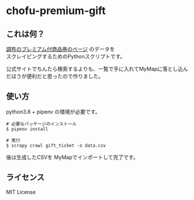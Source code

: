 # chofu-premium-gift
## これは何？
[調布のプレミアム付商品券のページ](https://premium-gift.jp/chofu/use_store) のデータを  
スクレイピングするためのPythonスクリプトです。  

公式サイトでちんたら検索するよりも、一覧で手に入れてMyMapに落とし込んだほうが便利だと思ったので作りました。  

## 使い方  
python3.8 + pipenv の環境が必要です。  

```
# 必要なパッケージのインストール  
$ pipenv install

# 実行
$ scrapy crawl gift_ticket -o data.csv
```  

後は生成したCSVを MyMapでインポートして完了です。  

## ライセンス
MIT License  
